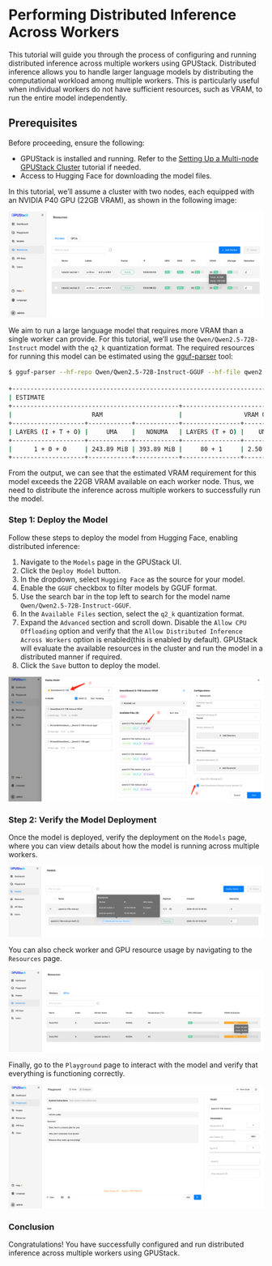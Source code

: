 # Performing Distributed Inference Across Workers

This tutorial will guide you through the process of configuring and running distributed inference across multiple workers using GPUStack. Distributed inference allows you to handle larger language models by distributing the computational workload among multiple workers. This is particularly useful when individual workers do not have sufficient resources, such as VRAM, to run the entire model independently.

## Prerequisites

Before proceeding, ensure the following:

- GPUStack is installed and running. Refer to the [Setting Up a Multi-node GPUStack Cluster](./setting-up-a-multi-node-gpustack-cluster.md) tutorial if needed.
- Access to Hugging Face for downloading the model files.

In this tutorial, we’ll assume a cluster with two nodes, each equipped with an NVIDIA P40 GPU (22GB VRAM), as shown in the following image:

![worker-list](../assets/tutorials/performing-distributed-inference-across-workers/worker-list.png)

We aim to run a large language model that requires more VRAM than a single worker can provide. For this tutorial, we’ll use the `Qwen/Qwen2.5-72B-Instruct` model with the `q2_k` quantization format. The required resources for running this model can be estimated using the [gguf-parser](https://github.com/gpustack/gguf-parser-go) tool:

```bash
$ gguf-parser --hf-repo Qwen/Qwen2.5-72B-Instruct-GGUF --hf-file qwen2.5-72b-instruct-q2_k-00001-of-00007.gguf --ctx-size=8192 --in-short --skip-architecture --skip-metadata --skip-tokenizer

+--------------------------------------------------------------------------------------+
| ESTIMATE                                                                             |
+----------------------------------------------+---------------------------------------+
|                      RAM                     |                 VRAM 0                |
+--------------------+------------+------------+----------------+----------+-----------+
| LAYERS (I + T + O) |     UMA    |   NONUMA   | LAYERS (T + O) |    UMA   |   NONUMA  |
+--------------------+------------+------------+----------------+----------+-----------+
|      1 + 0 + 0     | 243.89 MiB | 393.89 MiB |     80 + 1     | 2.50 GiB | 28.92 GiB |
+--------------------+------------+------------+----------------+----------+-----------+
```

From the output, we can see that the estimated VRAM requirement for this model exceeds the 22GB VRAM available on each worker node. Thus, we need to distribute the inference across multiple workers to successfully run the model.

### Step 1: Deploy the Model

Follow these steps to deploy the model from Hugging Face, enabling distributed inference:

1. Navigate to the `Models` page in the GPUStack UI.
2. Click the `Deploy Model` button.
3. In the dropdown, select `Hugging Face` as the source for your model.
4. Enable the `GGUF` checkbox to filter models by GGUF format.
5. Use the search bar in the top left to search for the model name `Qwen/Qwen2.5-72B-Instruct-GGUF`.
6. In the `Available Files` section, select the `q2_k` quantization format.
7. Expand the `Advanced` section and scroll down. Disable the `Allow CPU Offloading` option and verify that the `Allow Distributed Inference Across Workers` option is enabled(this is enabled by default). GPUStack will evaluate the available resources in the cluster and run the model in a distributed manner if required.
8. Click the `Save` button to deploy the model.

![Deploy Model](../assets/tutorials/performing-distributed-inference-across-workers/deploy-model.png)

### Step 2: Verify the Model Deployment

Once the model is deployed, verify the deployment on the `Models` page, where you can view details about how the model is running across multiple workers.

![model-list](../assets/tutorials/performing-distributed-inference-across-workers/model-list.png)

You can also check worker and GPU resource usage by navigating to the `Resources` page.

![gpu-usage](../assets/tutorials/performing-distributed-inference-across-workers/gpu-usage.png)

Finally, go to the `Playground` page to interact with the model and verify that everything is functioning correctly.

![playground](../assets/tutorials/performing-distributed-inference-across-workers/playground.png)

### Conclusion

Congratulations! You have successfully configured and run distributed inference across multiple workers using GPUStack.
